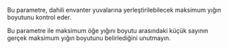 Bu parametre, dahili envanter yuvalarına yerleştirilebilecek maksimum yığın boyutunu kontrol eder.

Bu parametre ile maksimum öğe yığını boyutu arasındaki küçük sayının gerçek maksimum yığın boyutunu belirlediğini unutmayın.